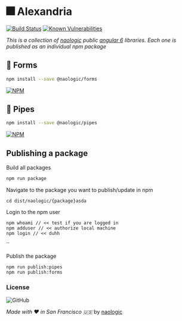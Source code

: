 # :fireworks: Alexandria 
[![Build Status](https://travis-ci.org/naologic/alexandria.svg?branch=master)](https://travis-ci.org/naologic/alexandria)
[![Known Vulnerabilities](https://snyk.io/test/github/naologic/alexandria/badge.svg?targetFile=package.json)](https://snyk.io/test/github/naologic/alexandria?targetFile=package.json)

_This is a collection of [naologic](https://naologic.com) public [angular 6](https://angular.io/) libraries. Each one is published as an individual npm package_


## :page_with_curl: Forms

```bash
npm install --save @naologic/forms
```
[![NPM](https://nodei.co/npm/@naologic/forms.png)](https://nodei.co/npm/@naologic/forms/)


## :page_with_curl: Pipes

```bash
npm install --save @naologic/pipes
```
[![NPM](https://nodei.co/npm/@naologic/pipes.png)](https://nodei.co/npm/@naologic/pipes/)


## Publishing a package

Build all packages
```bash
npm run package
```

Navigate to the package you want to publish/update in npm
```$xslt
cd dist/naologic/{package}asda
```

Login to the npm user
```
npm whoami // << test if you are logged in
npm adduser // << authorize local machine
npm login // << duhh
```

``

Publish the package 
```$xslt
npm run publish:pipes
npm run publish:forms
```

### License 
![GitHub](https://img.shields.io/github/license/mashape/apistatus.svg)

_Made with :heart: in San Francisco :us:_ by [naologic](https://naologic.com)
